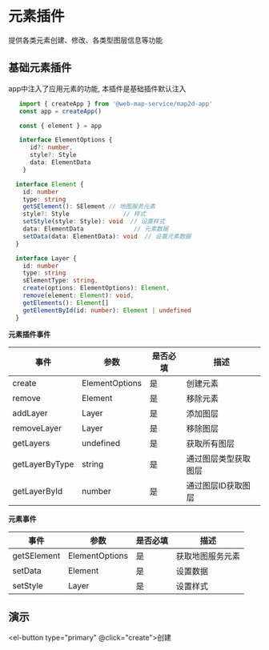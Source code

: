 # 元素插件
提供各类元素创建、修改、各类型图层信息等功能

## 基础元素插件

app中注入了应用元素的功能, 本插件是基础插件默认注入

```ts
   import { createApp } from '@web-map-service/map2d-app'
   const app = createApp()

   const { element } = app

   interface ElementOptions {
      id?: number,
      style?: Style
      data: ElementData
    }

  interface Element {
    id: number
    type: string
    getSElement(): SElement // 地图服务元素
    style?: Style               // 样式
    setStyle(style: Style): void  // 设置样式
    data: ElementData              // 元素数据
    setData(data: ElementData): void  // 设置元素数据
  }

  interface Layer {
    id: number
    type: string
    sElementType: string,
    create(options: ElementOptions): Element,
    remove(element: Element): void,
    getElements(): Element[]
    getElementById(id: number): Element | undefined
  }

```
**元素插件事件**

| 事件      |   参数    |  是否必填   |     描述    |
| ---- | ---- | ---- | ---- |
| create |  ElementOptions  |  是  |  创建元素 |
| remove |  Element  |  是  |  移除元素 |
| addLayer |  Layer  |  是  |  添加图层 |
| removeLayer |  Layer  |  是  |  移除图层 |
| getLayers |  undefined  |  是  |  获取所有图层 |
| getLayerByType |  string  |  是  |  通过图层类型获取图层 |
| getLayerById |  number  |  是  |  通过图层ID获取图层 |


**元素事件**

| 事件      |   参数    |  是否必填   |     描述    |
| ---- | ---- | ---- | ---- |
| getSElement |  ElementOptions  |  是  |  获取地图服务元素 |
| setData |  Element  |  是  |  设置数据 |
| setStyle |  Layer  |  是  |  设置样式 |


## 演示

<div class="flex">
  <el-select v-model="state.selected" class="w-[300px] mb-2 mr-2">
    <el-option :value="item.value" :key="item.value" v-for="item of state.options"></el-option>
  </el-select>

  <el-button type="primary" @click="create">创建</el-button>
</div>
<div class="w-[500px] h-[500px] border-[1px] border-solid" ref="mapRef"></div>

<script setup>
  import { createApp } from '@web-map-service/map2d-app'
  import { onMounted, ref, reactive } from 'vue'

  const app = ref()

  const mapRef = ref()
  const state = reactive({
    selected: 'ap',
    options: [{
      value: 'ap'
    }]
  })

  function create() {
    let data = [
      [Math.random() * 10000, Math.random() * 10000]
      [Math.random() * 10000, Math.random() * 10000],
      [Math.random() * 10000, Math.random() * 10000],
      [Math.random() * 10000, Math.random() * 10000],
    ]
    if (['ap'].includes(state.selected)) {
      data = {
        center: [Math.random() * 10000, Math.random() * 10000],
        radius: Math.random() * 1000
      }
    }

    app.value.element.create({
      type: state.selected,
      data
    })
  }

  onMounted(()=>{
    app.value = createApp({
      el: mapRef.value,
      baseMap: {
        url: 'https://raw.githubusercontent.com/zhuyue6/web-map-service/main/public/images/map.jpg'
      },
    })
  })

</script>